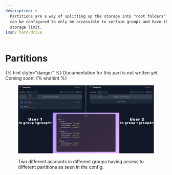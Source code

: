 ```yaml
---
description: >-
  Partitions are a way of splitting up the storage into "root folders". Those
  can be configured to only be accessible to certain groups and have their own
  storage limit.
icon: hard-drive
---
```


# Partitions

{% hint style="danger" %}
Documentation for this part is not written yet. Coming soon!
{% endhint %}

<figure><img src="../.gitbook/assets/instances.png" alt=""><figcaption><p>Two different accounts in different groups having access to different partitions as seen in the config.</p></figcaption></figure>


